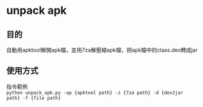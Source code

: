 # unpack apk

## 目的
自動用apktool解開apk檔，並用7za解壓縮apk檔，把apk檔中的class.dex轉成jar

## 使用方式
指令範例  
<code>python unpack_apk.py -ap {apktool path} -z {7za path} -d {dex2jar path} -f {file path}</code>
